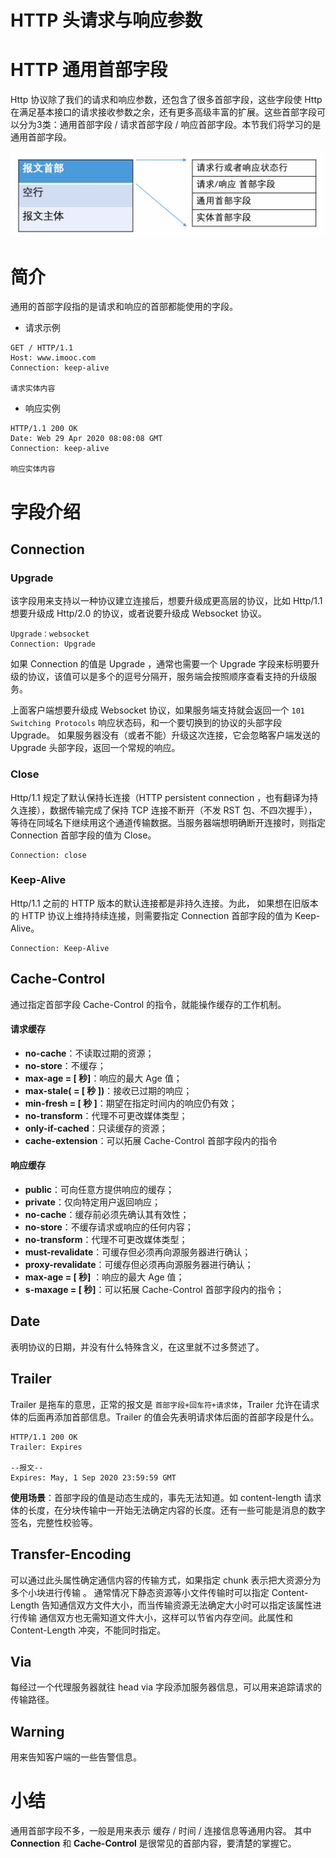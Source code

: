 # HTTP 头请求与响应参数

# HTTP 通用首部字段

Http 协议除了我们的请求和响应参数，还包含了很多首部字段，这些字段使 Http 在满足基本接口的请求接收参数之余，还有更多高级丰富的扩展。这些首部字段可以分为3类：通用首部字段 / 请求首部字段 / 响应首部字段。本节我们将学习的是通用首部字段。

![image-20201201200212091](HTTP_HEADER_/image-20201201200212091.png)

#  简介

通用的首部字段指的是请求和响应的首部都能使用的字段。

- 请求示例

```http
GET / HTTP/1.1
Host: www.imooc.com
Connection: keep-alive

请求实体内容

```

- 响应实例

```http
HTTP/1.1 200 OK
Date: Web 29 Apr 2020 08:08:08 GMT
Connection: keep-alive

响应实体内容

```

# 字段介绍

## Connection

### Upgrade

该字段用来支持以一种协议建立连接后，想要升级成更高层的协议，比如 Http/1.1 想要升级成 Http/2.0 的协议，或者说要升级成 Websocket 协议。

```http
Upgrade：websocket
Connection: Upgrade
```

如果 Connection 的值是 Upgrade ，通常也需要一个 Upgrade 字段来标明要升级的协议，该值可以是多个的逗号分隔开，服务端会按照顺序查看支持的升级服务。

上面客户端想要升级成 Websocket 协议，如果服务端支持就会返回一个 `101 Switching Protocols` 响应状态码，和一个要切换到的协议的头部字段 Upgrade。 如果服务器没有（或者不能）升级这次连接，它会忽略客户端发送的 Upgrade 头部字段，返回一个常规的响应。

### Close

Http/1.1 规定了默认保持长连接（HTTP persistent connection ，也有翻译为持久连接），数据传输完成了保持 TCP 连接不断开（不发 RST 包、不四次握手），等待在同域名下继续用这个通道传输数据。当服务器端想明确断开连接时，则指定 Connection 首部字段的值为 Close。

```http
Connection: close
```

### Keep-Alive

Http/1.1 之前的 HTTP 版本的默认连接都是非持久连接。为此， 如果想在旧版本的 HTTP 协议上维持持续连接，则需要指定 Connection 首部字段的值为 Keep-Alive。

```http
Connection: Keep-Alive
```

## Cache-Control

通过指定首部字段 Cache-Control 的指令，就能操作缓存的工作机制。

#### 请求缓存

- **no-cache**：不读取过期的资源；
- **no-store**：不缓存；
- **max-age = [ 秒]**：响应的最大 Age 值；
- **max-stale( = [ 秒 ])**：接收已过期的响应；
- **min-fresh = [ 秒 ]**：期望在指定时间内的响应仍有效；
- **no-transform**：代理不可更改媒体类型；
- **only-if-cached**：只读缓存的资源；
- **cache-extension**：可以拓展 Cache-Control 首部字段内的指令

#### 响应缓存

- **public**：可向任意方提供响应的缓存；
- **private**：仅向特定用户返回响应；
- **no-cache**：缓存前必须先确认其有效性；
- **no-store**：不缓存请求或响应的任何内容；
- **no-transform**：代理不可更改媒体类型；
- **must-revalidate**：可缓存但必须再向源服务器进行确认；
- **proxy-revalidate**：可缓存但必须再向源服务器进行确认；
- **max-age = [ 秒]** ：响应的最大 Age 值；
- **s-maxage = [ 秒]**：可以拓展 Cache-Control 首部字段内的指令；

## Date

表明协议的日期，并没有什么特殊含义，在这里就不过多赘述了。

##  Trailer

Trailer 是拖车的意思，正常的报文是 `首部字段+回车符+请求体`，Trailer 允许在请求体的后面再添加首部信息。Trailer 的值会先表明请求体后面的首部字段是什么。

```shell
HTTP/1.1 200 OK
Trailer: Expires

--报文--
Expires: May, 1 Sep 2020 23:59:59 GMT
```

**使用场景**：首部字段的值是动态生成的，事先无法知道。如 content-length 请求体的长度，在分块传输中一开始无法确定内容的长度。还有一些可能是消息的数字签名，完整性校验等。

## Transfer-Encoding

可以通过此头属性确定通信内容的传输方式，如果指定 chunk 表示把大资源分为多个小块进行传输 。
通常情况下静态资源等小文件传输时可以指定 Content-Length 告知通信双方文件大小，而当传输资源无法确定大小时可以指定该属性进行传输
通信双方也无需知道文件大小，这样可以节省内存空间。此属性和 Content-Length 冲突，不能同时指定。

## Via

每经过一个代理服务器就往 head via 字段添加服务器信息，可以用来追踪请求的传输路径。

## Warning

用来告知客户端的一些告警信息。

# 小结

通用首部字段不多，一般是用来表示 缓存 / 时间 / 连接信息等通用内容。 其中 **Connection** 和 **Cache-Control** 是很常见的首部内容，要清楚的掌握它。